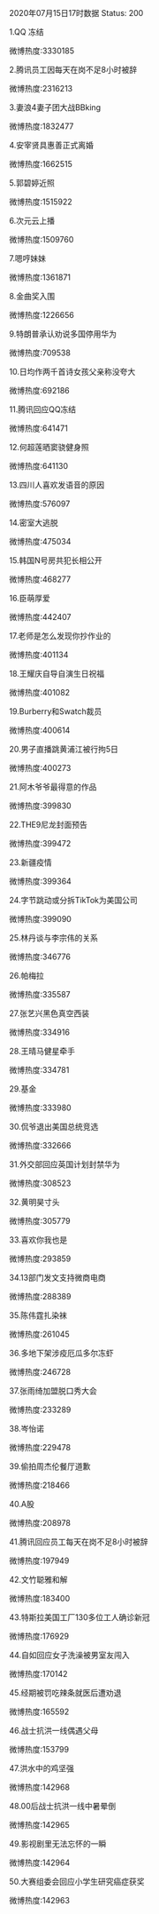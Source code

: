 2020年07月15日17时数据
Status: 200

1.QQ 冻结

微博热度:3330185

2.腾讯员工因每天在岗不足8小时被辞

微博热度:2316213

3.妻浪4妻子团大战BBking

微博热度:1832477

4.安宰贤具惠善正式离婚

微博热度:1662515

5.郭碧婷近照

微博热度:1515922

6.次元云上播

微博热度:1509760

7.嗯哼妹妹

微博热度:1361871

8.金曲奖入围

微博热度:1226656

9.特朗普承认劝说多国停用华为

微博热度:709538

10.日均作两千首诗女孩父亲称没夸大

微博热度:692186

11.腾讯回应QQ冻结

微博热度:641471

12.何超莲晒窦骁健身照

微博热度:641130

13.四川人喜欢发语音的原因

微博热度:576097

14.密室大逃脱

微博热度:475034

15.韩国N号房共犯长相公开

微博热度:468277

16.臣萌厚爱

微博热度:442407

17.老师是怎么发现你抄作业的

微博热度:401134

18.王耀庆自导自演生日祝福

微博热度:401082

19.Burberry和Swatch裁员

微博热度:400614

20.男子直播跳黄浦江被行拘5日

微博热度:400273

21.阿木爷爷最得意的作品

微博热度:399830

22.THE9尼龙封面预告

微博热度:399472

23.新疆疫情

微博热度:399364

24.字节跳动或分拆TikTok为美国公司

微博热度:399090

25.林丹谈与李宗伟的关系

微博热度:346776

26.帕梅拉

微博热度:335587

27.张艺兴黑色真空西装

微博热度:334916

28.王晴马健星牵手

微博热度:334781

29.基金

微博热度:333980

30.侃爷退出美国总统竞选

微博热度:332666

31.外交部回应英国计划封禁华为

微博热度:308523

32.黄明昊寸头

微博热度:305779

33.喜欢你我也是

微博热度:293859

34.13部门发文支持微商电商

微博热度:288389

35.陈伟霆扎染袜

微博热度:261045

36.多地下架涉疫厄瓜多尔冻虾

微博热度:246728

37.张雨绮加盟脱口秀大会

微博热度:233289

38.岑怡诺

微博热度:229478

39.偷拍周杰伦餐厅道歉

微博热度:218466

40.A股

微博热度:208978

41.腾讯回应员工每天在岗不足8小时被辞

微博热度:197949

42.文竹聪雅和解

微博热度:183400

43.特斯拉美国工厂130多位工人确诊新冠

微博热度:176929

44.自如回应女子洗澡被男室友闯入

微博热度:170142

45.经期被罚吃辣条就医后遭劝退

微博热度:165592

46.战士抗洪一线偶遇父母

微博热度:153799

47.洪水中的鸡坚强

微博热度:142968

48.00后战士抗洪一线中暑晕倒

微博热度:142965

49.影视剧里无法忘怀的一瞬

微博热度:142964

50.大赛组委会回应小学生研究癌症获奖

微博热度:142963


